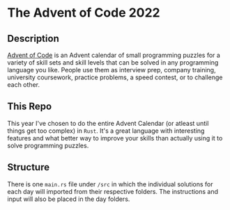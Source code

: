# The Advent of Code 2022

## Description
[Advent of Code](https://adventofcode.com/2022) is an Advent calendar of small programming puzzles for a variety of skill sets and skill levels that can be solved in any programming language you like. People use them as interview prep, company training, university coursework, practice problems, a speed contest, or to challenge each other.

## This Repo
This year I've chosen to do the entire Advent Calendar (or atleast until things get too complex) in `Rust`. It's a great language with interesting features and what better way to improve your skills than actually using it to solve programming puzzles.

## Structure
There is one `main.rs` file under `/src` in which the individual solutions for each day will imported from their respective folders. The instructions and input will also be placed in the day folders. 
